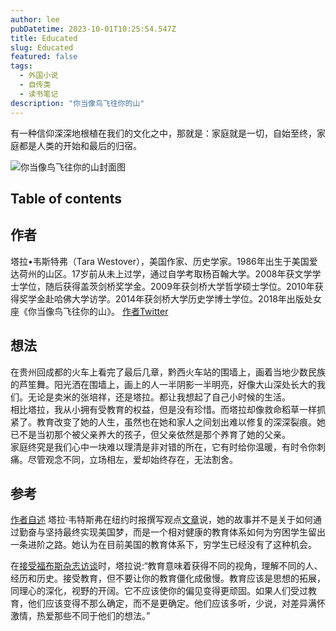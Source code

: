 ```yaml
---
author: lee
pubDatetime: 2023-10-01T10:25:54.547Z
title: Educated
slug: Educated
featured: false
tags:
  - 外国小说
  - 自传类
  - 读书笔记
description: "你当像鸟飞往你的山"
---
```


有一种信仰深深地根植在我们的文化之中，那就是：家庭就是一切，自始至终，家庭都是人类的开始和最后的归宿。

![你当像鸟飞往你的山封面图](@assets/images/Educated.jpg)

## Table of contents

## 作者
塔拉•韦斯特弗（Tara Westover），美国作家、历史学家。1986年出生于美国爱达荷州的山区。17岁前从未上过学，通过自学考取杨百翰大学。2008年获文学学士学位，随后获得盖茨剑桥奖学金。2009年获剑桥大学哲学硕士学位。2010年获得奖学金赴哈佛大学访学。2014年获剑桥大学历史学博士学位。2018年出版处女座《你当像鸟飞往你的山》。
<a href="https://twitter.com/tarawestover">作者Twitter</a>
## 想法
在贵州回成都的火车上看完了最后几章，黔西火车站的围墙上，画着当地少数民族的芦笙舞。阳光洒在围墙上，画上的人一半阴影一半明亮，好像大山深处长大的我们。无论是卖米的张培祥，还是塔拉。都让我想起了自己小时候的生活。  
相比塔拉，我从小拥有受教育的权益，但是没有珍惜。而塔拉却像救命稻草一样抓紧了。教育改变了她的人生，虽然也在她和家人之间划出难以修复的深深裂痕。她已不是当初那个被父亲养大的孩子，但父亲依然是那个养育了她的父亲。  
家庭终究是我们心中一块难以理清是非对错的所在，它有时给你温暖，有时令你刺痛。尽管观念不同，立场相左，爱却始终存在，无法割舍。
## 参考
<a href="https://www.youtube.com/watch?app=desktop&v=TLTMiXphDkc">作者自述</a>
塔拉·韦特斯弗在纽约时报撰写观点<a href="https://www.nytimes.com/2022/02/02/opinion/tara-westover-educated-student-debt.html?campaign_id=2&emc=edit_th_20220203&instance_id=52018&nl=todaysheadlines&regi_id=50740216&segment_id=81520&user_id=11df0993621e3f552d0c6df6eea2c4aa">文章</a>说，她的故事并不是关于如何通过勤奋与坚持最终实现美国梦，而是一个相对健康的教育体系如何为穷困学生留出一条进阶之路。她认为在目前美国的教育体系下，穷学生已经没有了这种机会。

在<a href="https://www.forbes.com/sites/catherinebrown/2018/08/27/she-never-saw-a-classroom-until-college-now-she-has-a-ph-d-and-a-lot-of-thoughts-about-education/?sh=257752622787">接受福布斯杂志访谈</a>时，塔拉说:“教育意味着获得不同的视角，理解不同的人、经历和历史。接受教育，但不要让你的教育僵化成傲慢。教育应该是思想的拓展，同理心的深化，视野的开阔。它不应该使你的偏见变得更顽固。如果人们受过教育，他们应该变得不那么确定，而不是更确定。他们应该多听，少说，对差异满怀激情，热爱那些不同于他们的想法。”
